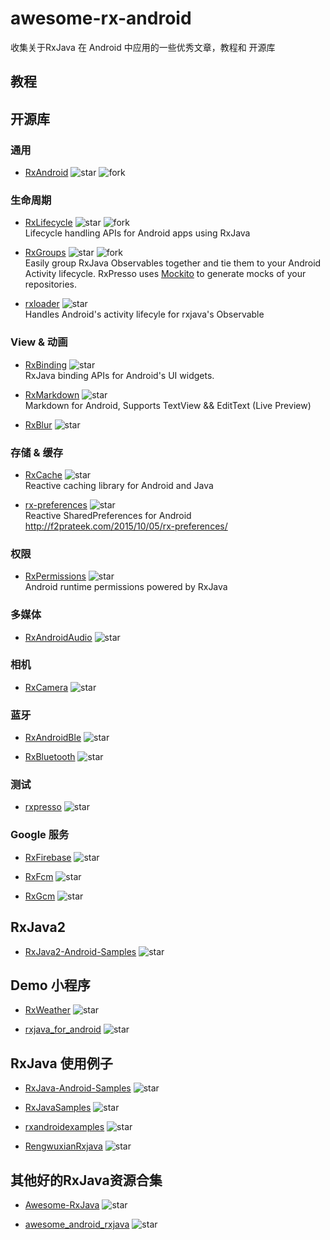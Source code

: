 # awesome-rx-android
收集关于RxJava 在 Android 中应用的一些优秀文章，教程和 开源库

## 教程

## 开源库

### 通用

- [RxAndroid](https://github.com/ReactiveX/RxAndroid)
![star](https://img.shields.io/github/forks/badges/shields.svg?style=social&label=Star)
![fork](https://img.shields.io/github/forks/badges/shields.svg?style=social&label=Fork)  

### 生命周期

- [RxLifecycle](https://github.com/trello/RxLifecycle)
![star](https://img.shields.io/github/forks/badges/shields.svg?style=social&label=Star)
![fork](https://img.shields.io/github/forks/badges/shields.svg?style=social&label=Fork)  
Lifecycle handling APIs for Android apps using RxJava

- [RxGroups](https://github.com/airbnb/RxGroups)
![star](https://img.shields.io/github/forks/badges/shields.svg?style=social&label=Star)
![fork](https://img.shields.io/github/forks/badges/shields.svg?style=social&label=Fork)  
Easily group RxJava Observables together and tie them to your Android Activity lifecycle. RxPresso uses [Mockito](http://site.mockito.org/) to generate mocks of your repositories.

- [rxloader](https://github.com/evant/rxloader)
![star](http://githubbadges.com/star.svg?user=evant&repo=rxloader)  
Handles Android's activity lifecyle for rxjava's Observable


### View & 动画

- [RxBinding](https://github.com/JakeWharton/RxBinding)
![star](http://githubbadges.com/star.svg?user=JakeWharton&repo=RxBinding)  
RxJava binding APIs for Android's UI widgets.

- [RxMarkdown](https://github.com/yydcdut/RxMarkdown)
![star](http://githubbadges.com/star.svg?user=yydcdut&repo=RxMarkdown)  
Markdown for Android, Supports TextView && EditText (Live Preview)

- [RxBlur](https://github.com/SmartDengg/RxBlur)
![star](http://githubbadges.com/star.svg?user=yydcdut&repo=RxMarkdown) 

### 存储 & 缓存

- [RxCache](https://github.com/VictorAlbertos/RxCache)
![star](http://githubbadges.com/star.svg?user=VictorAlbertos&repo=RxCache)  
Reactive caching library for Android and Java

- [rx-preferences](https://github.com/f2prateek/rx-preferences)
![star](http://githubbadges.com/star.svg?user=f2prateek&repo=rx-preferences)  
Reactive SharedPreferences for Android http://f2prateek.com/2015/10/05/rx-preferences/

### 权限

- [RxPermissions](https://github.com/tbruyelle/RxPermissions)
![star](http://githubbadges.com/star.svg?user=tbruyelle&repo=RxPermissions)  
Android runtime permissions powered by RxJava

### 多媒体

- [RxAndroidAudio](https://github.com/Piasy/RxAndroidAudio)
![star](http://githubbadges.com/star.svg?user=Piasy&repo=RxAndroidAudio)

### 相机

- [RxCamera](https://github.com/ragnraok/RxCamera)
![star](http://githubbadges.com/star.svg?user=ragnraok&repo=RxCamera)

### 蓝牙

- [RxAndroidBle](https://github.com/Polidea/RxAndroidBle)
![star](http://githubbadges.com/star.svg?user=Polidea&repo=RxAndroidBle)

- [RxBluetooth](https://github.com/IvBaranov/RxBluetooth)
![star](http://githubbadges.com/star.svg?user=IvBaranov&repo=RxBluetooth)

### 测试

- [rxpresso](https://github.com/novoda/rxpresso)
![star](http://githubbadges.com/star.svg?user=novoda&repo=rxpresso)

### Google 服务

- [RxFirebase](https://github.com/nmoskalenko/RxFirebase)
![star](http://githubbadges.com/star.svg?user=nmoskalenko&repo=RxFirebase) 

- [RxFcm](https://github.com/VictorAlbertos/RxFcm)
![star](http://githubbadges.com/star.svg?user=VictorAlbertos&repo=RxFcm)

- [RxGcm](https://github.com/VictorAlbertos/RxGcm)
![star](http://githubbadges.com/star.svg?user=VictorAlbertos&repo=RxGcm)

## RxJava2

- [RxJava2-Android-Samples](https://github.com/amitshekhariitbhu/RxJava2-Android-Samples)
![star](http://githubbadges.com/star.svg?user=amitshekhariitbhu&repo=RxJava2-Android-Samples)


## Demo 小程序

- [RxWeather](https://github.com/SmartDengg/RxWeather)
![star](http://githubbadges.com/star.svg?user=SmartDengg&repo=RxWeather)

- [rxjava_for_android](https://github.com/cn-ljb/rxjava_for_android)
![star](http://githubbadges.com/star.svg?user=cn-ljb&repo=rxjava_for_android)

## RxJava 使用例子

- [RxJava-Android-Samples](https://github.com/kaushikgopal/RxJava-Android-Samples)
![star](http://githubbadges.com/star.svg?user=kaushikgopal&repo=RxJava-Android-Samples)


- [RxJavaSamples](https://github.com/THEONE10211024/RxJavaSamples)
![star](http://githubbadges.com/star.svg?user=THEONE10211024&repo=RxJavaSamples)

- [rxandroidexamples](https://github.com/klnusbaum/rxandroidexamples)
![star](http://githubbadges.com/star.svg?user=klnusbaum&repo=rxandroidexamples)

- [RengwuxianRxjava](https://github.com/androidmalin/RengwuxianRxjava)
![star](http://githubbadges.com/star.svg?user=androidmalin&repo=RengwuxianRxjava)

## 其他好的RxJava资源合集

- [Awesome-RxJava](https://github.com/lzyzsd/Awesome-RxJava)
![star](http://githubbadges.com/star.svg?user=lzyzsd&repo=Awesome-RxJava)


- [awesome_android_rxjava](https://github.com/chiclaim/awesome_android_rxjava)
![star](http://githubbadges.com/star.svg?user=chiclaim&repo=awesome_android_rxjava) 
